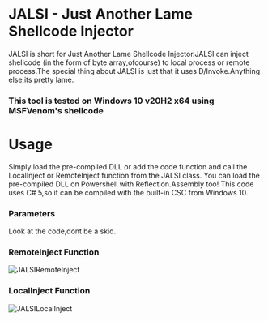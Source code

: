 # JALSI - Just Another Lame Shellcode Injector
JALSI is short for Just Another Lame Shellcode Injector.JALSI can inject shellcode (in the form of byte array,ofcourse) to local process or remote process.The special thing about JALSI is just that it uses D/Invoke.Anything else,its pretty lame.
### This tool is tested on Windows 10 v20H2 x64 using MSFVenom's shellcode
# Usage
Simply load the pre-compiled DLL or add the code function and call the LocalInject or RemoteInject function from the JALSI class. You can load the pre-compiled DLL on Powershell with Reflection.Assembly too! This code uses C# 5,so it can be compiled with the built-in CSC from Windows 10.
### Parameters
Look at the code,dont be a skid.
### RemoteInject Function 

![JALSIRemoteInject](https://user-images.githubusercontent.com/41237415/122629728-56f84280-d0e9-11eb-944f-86f3761bdd11.png)

### LocalInject Function

![JALSILocalInject](https://user-images.githubusercontent.com/41237415/122629732-624b6e00-d0e9-11eb-8fee-74024ea41682.png)

